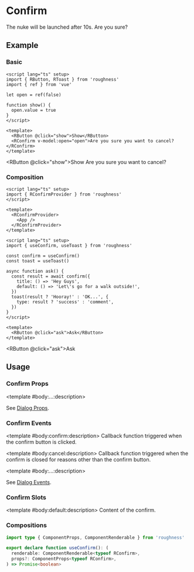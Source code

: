 <script lang="ts" setup>
import { RButton, RConfirm, RDetails, RSpace, RTable, RText, RToast, useConfirm, useToast } from 'roughness'
import { ref } from 'vue'

let open = ref(false)

function show() {
  open.value = true
}

const confirm = useConfirm()
const toast = useToast()

async function ask() {
  const result = await confirm({
    title: () => 'Hey Guys',
    default: () => 'Let\'s go for a walk outside!',
  })
  toast(result ? 'Hooray!' : 'OK...', {
    type: result ? 'success' : 'comment',
  })
}
</script>

# Confirm

The nuke will be launched after 10s. Are you sure?

## Example

### Basic

<RDetails>
  <template #summary>Show Code</template>

```vue
<script lang="ts" setup>
import { RButton, RToast } from 'roughness'
import { ref } from 'vue'

let open = ref(false)

function show() {
  open.value = true
}
</script>

<template>
  <RButton @click="show">Show</RButton>
  <RConfirm v-model:open="open">Are you sure you want to cancel?</RConfirm>
</template>
```

</RDetails>

<RButton @click="show">Show</RButton>
<RConfirm v-model:open="open">Are you sure you want to cancel?</RConfirm>

### Composition

<RDetails>
  <template #summary>Show Code</template>

```vue
<script lang="ts" setup>
import { RConfirmProvider } from 'roughness'
</script>

<template>
  <RConfirmProvider>
    <App />
  </RConfirmProvider>
</template>
```

```vue
<script lang="ts" setup>
import { useConfirm, useToast } from 'roughness'

const confirm = useConfirm()
const toast = useToast()

async function ask() {
  const result = await confirm({
    title: () => 'Hey Guys',
    default: () => 'Let\'s go for a walk outside!',
  })
  toast(result ? 'Hooray!' : 'OK...', {
    type: result ? 'success' : 'comment',
  })
}
</script>

<template>
  <RButton @click="ask">Ask</RButton>
</template>
```

</RDetails>

<RButton @click="ask">Ask</RButton>

## Usage

### Confirm Props

<RSpace overflow>
<RTable
  :columns="['name', 'type', 'default', 'description']"
  :rows="['...']"
>
  <template #body:*:name="{ row }">{{ row }}</template>

  <template #body:...:description>

  See [Dialog Props](/components/dialog#props).

  </template>
</RTable>
</RSpace>

### Confirm Events

<RSpace overflow>
<RTable
  :columns="['name', 'parameters', 'description']"
  :rows="['confirm', 'cancel', '...']"
>
  <template #body:*:name="{ row }">{{ row }}</template>

  <template #body:confirm:description>
    Callback function triggered when the confirm button is clicked.
  </template>

  <template #body:cancel:description>
    Callback function triggered when the confirm is closed for reasons other than the confirm button.
  </template>

  <template #body:...:description>

  See [Dialog Events](/components/dialog#events).

  </template>
</RTable>
</RSpace>

### Confirm Slots

<RSpace overflow>
<RTable
  :columns="['name', 'parameters', 'description']"
  :rows="['default']"
>
  <template #body:*:name="{ row }">{{ row }}</template>

  <template #body:default:description>
    Content of the confirm.
  </template>
</RTable>
</RSpace>

### Compositions

```ts
import type { ComponentProps, ComponentRenderable } from 'roughness'

export declare function useConfirm(): (
  renderable: ComponentRenderable<typeof RConfirm>,
  props?: ComponentProps<typeof RConfirm>,
) => Promise<boolean>
```

